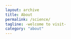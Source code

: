 ```yaml
---
layout: archive
title: About
permalink: /science/
tagline: -welcome to visit-
category: "about"
---
```

